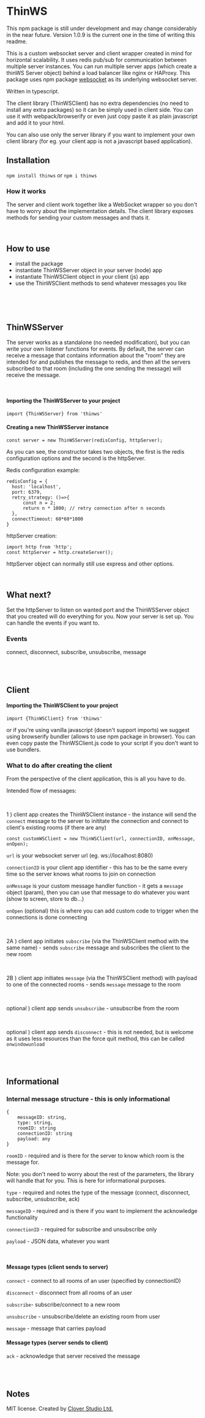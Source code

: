 # ThinWS

This npm package is still under development and may change considerably in the near future. Version 1.0.9 is the current one in the time of writing this readme.

This is a custom websocket server and client wrapper created in mind for horizontal scalability. It uses redis pub/sub for communication between multiple server instances. You can run multiple server apps (which create a thinWS Server object) behind a load balancer like nginx or HAProxy. This package uses npm package [websocket](https://www.npmjs.com/package/websocket) as its underlying websocket server. 

Written in typescript.

The client library (ThinWSClient) has no extra dependencies (no need to install any extra packages) so it can be simply used in client side. You can use it with webpack/browserify or even just copy paste it as plain javascript and add it to your html.

You can also use only the server library if you want to implement your own client library (for eg. your client app is not a javascript based application).

## Installation
`npm install thinws`  or   `npm i thinws`

### How it works

The server and client work together like a WebSocket wrapper so you don't have to worry about the implementation details. The client library exposes methods for sending your custom messages and thats it. 

<br/>


## How to use
- install the package
- instantiate ThinWSServer object in your server (node) app
- instantiate ThinWSClient object in your client (js) app
- use the ThinWSClient methods to send whatever messages you like


<br/>

<br/>




<br/>


## ThinWSServer

The server works as a standalone (no needed modification), but you can write your own listener functions for events. By default, the server can receive a message that contains information about the "room" they are intended for and publishes the message to redis, and then all the servers subscribed to that room (including the one sending the message) will receive the message. 

<br/>

#### Importing the ThinWSServer to your project
`import {ThinWSServer} from 'thinws'`

#### Creating a new ThinWSServer instance
    
    const server = new ThinWSServer(redisConfig, httpServer);

As you can see, the constructor takes two objects, the first is the redis configuration options and the second is the httpServer.

Redis configuration example:

    redisConfig = {
      host: 'localhost',
      port: 6379,
      retry_strategy: ()=>{
          const n = 2;
          return n * 1000; // retry connection after n seconds
      },
      connectTimeout: 60*60*1000
    }

httpServer creation: 
    
    import http from 'http';
    const httpServer = http.createServer();
    
httpServer object can normally still use express and other options.
    
<br/>

## What next? 

Set the httpServer to listen on wanted port and the ThinWSServer object that you created will do everything for you.
Now your server is set up. You can handle the events if you want to. 

### Events
connect,
disconnect,
subscribe,
unsubscribe,
message
    
<br/>
<br/>

## Client

#### Importing the ThinWSClient to your project

`import {ThinWSClient} from 'thinws'`

or if you're using vanilla javascript (doesn't support imports) we suggest using browserify bundler (allows to use npm package in browser). You can even copy paste the ThinWSClient.js code to your script if you don't want to use bundlers.  


### What to do after creating the client

From the perspective of the client application, this is all you have to do. 

Intended flow of messages:

<br/>

1 ) client app creates the ThinWSClient instance - the instance will send the `connect` message to the server to inititate the connection and connect to client's existing rooms (if there are any)

    const customWSClient = new ThinWSClient(url, connectionID, onMessage, onOpen);
   
`url` is your websocket server url (eg. ws://localhost:8080)

`connectionID` is your client app identifier - this has to be the same every time so the server knows what rooms to join on connection

`onMessage` is your custom message handler function - it gets a `message` object (param), then you can use that message to do whatever you want (show to screen, store to db...)

`onOpen` (optional) this is where you can add custom code to trigger when the connections is done connecting

<br/>


2A ) client app initiates `subscribe` (via the ThinWSClient method with the same name) - sends `subscribe` message and subscribes the client to the new room

<br/>

2B ) client app initiates `message` (via the ThinWSClient method) with payload to one of the connected rooms - sends `message` message to the room

<br/>

optional ) client app sends `unsubscribe` - unsubscribe from the room

<br/>

optional ) client app sends `disconnect` - this is not needed, but is welcome as it uses less resources than the force quit method, this can be called `onwindowunload`

<br/>
<br/>


## Informational
### Internal message structure - this is only informational

    {
        messageID: string,
        type: string,
        roomID: string   
        connectionID: string  
        payload: any
    }

`roomID`        - required and is there for the server to know which room is the message for.

Note: you don't need to worry about the rest of the parameters, the library will handle that for you. This is here for informational purposes.


`type`          - required and notes the type of the message (connect, disconnect, subscribe, unsubscribe, ack)

`messageID`     - required and is there if you want to implement the acknowledge functionality

`connectionID`  - required for subscribe and unsubscribe only

`payload`       - JSON data, whatever you want


<br/>



#### Message types (client sends to server)

`connect` - connect to all rooms of an user (specified by connectionID)

`disconnect` - disconnect from all rooms of an user

`subscribe`- subscribe/connect to a new room

`unsubscribe` - unsubscribe/delete an existing room from user

`message` - message that carries payload


#### Message types (server sends to client)

`ack` - acknowledge that server received the message


<br/>
<br/>

## Notes
MIT license. Created by [Clover Studio Ltd.](https://clover.studio/)
